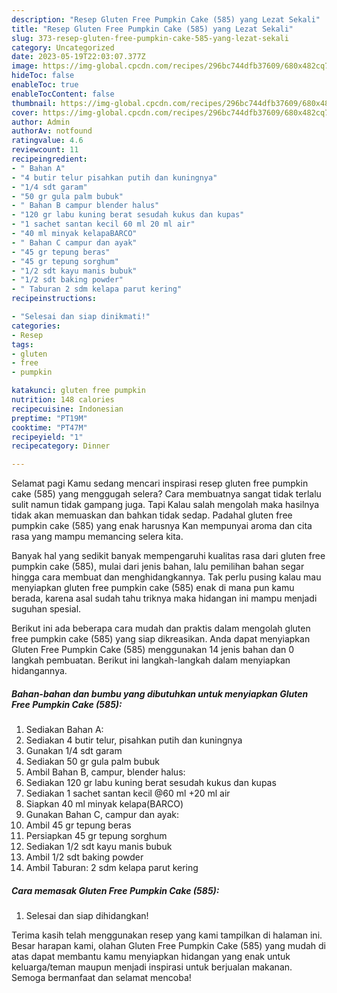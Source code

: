 ```yaml
---
description: "Resep Gluten Free Pumpkin Cake (585) yang Lezat Sekali"
title: "Resep Gluten Free Pumpkin Cake (585) yang Lezat Sekali"
slug: 373-resep-gluten-free-pumpkin-cake-585-yang-lezat-sekali
category: Uncategorized
date: 2023-05-19T22:03:07.377Z
image: https://img-global.cpcdn.com/recipes/296bc744dfb37609/680x482cq70/gluten-free-pumpkin-cake-585-foto-resep-utama.jpg
hideToc: false
enableToc: true
enableTocContent: false
thumbnail: https://img-global.cpcdn.com/recipes/296bc744dfb37609/680x482cq70/gluten-free-pumpkin-cake-585-foto-resep-utama.jpg
cover: https://img-global.cpcdn.com/recipes/296bc744dfb37609/680x482cq70/gluten-free-pumpkin-cake-585-foto-resep-utama.jpg
author: Admin
authorAv: notfound
ratingvalue: 4.6
reviewcount: 11
recipeingredient:
- " Bahan A"
- "4 butir telur pisahkan putih dan kuningnya"
- "1/4 sdt garam"
- "50 gr gula palm bubuk"
- " Bahan B campur blender halus"
- "120 gr labu kuning berat sesudah kukus dan kupas"
- "1 sachet santan kecil 60 ml 20 ml air"
- "40 ml minyak kelapaBARCO"
- " Bahan C campur dan ayak"
- "45 gr tepung beras"
- "45 gr tepung sorghum"
- "1/2 sdt kayu manis bubuk"
- "1/2 sdt baking powder"
- " Taburan 2 sdm kelapa parut kering"
recipeinstructions:

- "Selesai dan siap dinikmati!"
categories:
- Resep
tags:
- gluten
- free
- pumpkin

katakunci: gluten free pumpkin 
nutrition: 148 calories
recipecuisine: Indonesian
preptime: "PT19M"
cooktime: "PT47M"
recipeyield: "1"
recipecategory: Dinner

---
```



Selamat pagi Kamu sedang mencari inspirasi resep gluten free pumpkin cake (585) yang menggugah selera? Cara membuatnya sangat tidak terlalu sulit namun tidak gampang juga. Tapi Kalau salah mengolah maka hasilnya tidak akan memuaskan dan bahkan tidak sedap. Padahal gluten free pumpkin cake (585) yang enak harusnya Kan mempunyai aroma dan cita rasa yang mampu memancing selera kita.




Banyak hal yang sedikit banyak mempengaruhi kualitas rasa dari gluten free pumpkin cake (585), mulai dari jenis bahan, lalu pemilihan bahan segar hingga cara membuat dan menghidangkannya. Tak perlu pusing kalau mau menyiapkan gluten free pumpkin cake (585) enak di mana pun kamu berada, karena asal sudah tahu triknya maka hidangan ini mampu menjadi suguhan spesial.


Berikut ini ada beberapa cara mudah dan praktis dalam mengolah gluten free pumpkin cake (585) yang siap dikreasikan. Anda dapat menyiapkan Gluten Free Pumpkin Cake (585) menggunakan 14 jenis bahan dan 0 langkah pembuatan. Berikut ini langkah-langkah dalam menyiapkan hidangannya.

<!--inarticleads1-->

##### Bahan-bahan dan bumbu yang dibutuhkan untuk menyiapkan Gluten Free Pumpkin Cake (585):

1. Sediakan  Bahan A:
1. Sediakan 4 butir telur, pisahkan putih dan kuningnya
1. Gunakan 1/4 sdt garam
1. Sediakan 50 gr gula palm bubuk
1. Ambil  Bahan B, campur, blender halus:
1. Sediakan 120 gr labu kuning berat sesudah kukus dan kupas
1. Sediakan 1 sachet santan kecil @60 ml +20 ml air
1. Siapkan 40 ml minyak kelapa(BARCO)
1. Gunakan  Bahan C, campur dan ayak:
1. Ambil 45 gr tepung beras
1. Persiapkan 45 gr tepung sorghum
1. Sediakan 1/2 sdt kayu manis bubuk
1. Ambil 1/2 sdt baking powder
1. Ambil  Taburan: 2 sdm kelapa parut kering




<!--inarticleads2-->

##### Cara memasak Gluten Free Pumpkin Cake (585):


1. Selesai dan siap dihidangkan!



Terima kasih telah menggunakan resep yang kami tampilkan di halaman ini. Besar harapan kami, olahan Gluten Free Pumpkin Cake (585) yang mudah di atas dapat membantu kamu menyiapkan hidangan yang enak untuk keluarga/teman maupun menjadi inspirasi untuk berjualan makanan. Semoga bermanfaat dan selamat mencoba!
